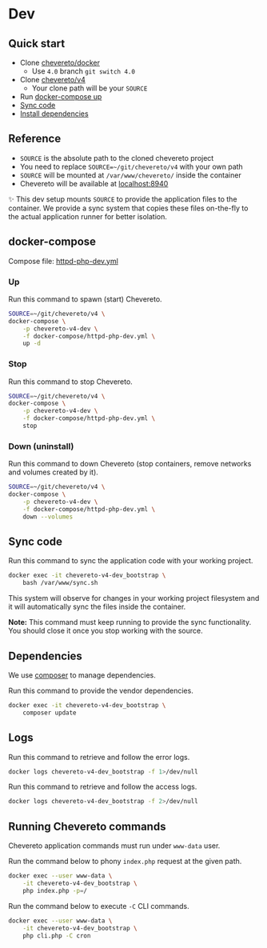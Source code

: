 # Dev

## Quick start

* Clone [chevereto/docker](https://github.com/chevereto/docker)
  * Use `4.0` branch `git switch 4.0`
* Clone [chevereto/v4](https://github.com/chevereto/v4)
  * Your clone path will be your `SOURCE`
* Run [docker-compose up](#up)
* [Sync code](#sync-code)
* [Install dependencies](#dependencies)

## Reference

* `SOURCE` is the absolute path to the cloned chevereto project
* You need to replace `SOURCE=~/git/chevereto/v4` with your own path
* `SOURCE` will be mounted at `/var/www/chevereto/` inside the container
* Chevereto will be available at [localhost:8940](http://localhost:8940)

✨ This dev setup mounts `SOURCE` to provide the application files to the container. We provide a sync system that copies these files on-the-fly to the actual application runner for better isolation.

## docker-compose

Compose file: [httpd-php-dev.yml](docker-compose/httpd-php-dev.yml)

### Up

Run this command to spawn (start) Chevereto.

```sh
SOURCE=~/git/chevereto/v4 \
docker-compose \
    -p chevereto-v4-dev \
    -f docker-compose/httpd-php-dev.yml \
    up -d
```

### Stop

Run this command to stop Chevereto.

```sh
SOURCE=~/git/chevereto/v4 \
docker-compose \
    -p chevereto-v4-dev \
    -f docker-compose/httpd-php-dev.yml \
    stop
```

### Down (uninstall)

Run this command to down Chevereto (stop containers, remove networks and volumes created by it).

```sh
SOURCE=~/git/chevereto/v4 \
docker-compose \
    -p chevereto-v4-dev \
    -f docker-compose/httpd-php-dev.yml \
    down --volumes
```

## Sync code

Run this command to sync the application code with your working project.

```sh
docker exec -it chevereto-v4-dev_bootstrap \
    bash /var/www/sync.sh
```

This system will observe for changes in your working project filesystem and it will automatically sync the files inside the container.

**Note:** This command must keep running to provide the sync functionality. You should close it once you stop working with the source.

## Dependencies

We use [composer](https://getcomposer.org) to manage dependencies.

Run this command to provide the vendor dependencies.

```sh
docker exec -it chevereto-v4-dev_bootstrap \
    composer update
```

## Logs

Run this command to retrieve and follow the error logs.

```sh
docker logs chevereto-v4-dev_bootstrap -f 1>/dev/null
```

Run this command to retrieve and follow the access logs.

```sh
docker logs chevereto-v4-dev_bootstrap -f 2>/dev/null
```

## Running Chevereto commands

Chevereto application commands must run under `www-data` user.

Run the command below to phony `index.php` request at the given path.

```sh
docker exec --user www-data \
    -it chevereto-v4-dev_bootstrap \
    php index.php -p=/
```

Run the command below to execute `-C` CLI commands.

```sh
docker exec --user www-data \
    -it chevereto-v4-dev_bootstrap \
    php cli.php -C cron
```
